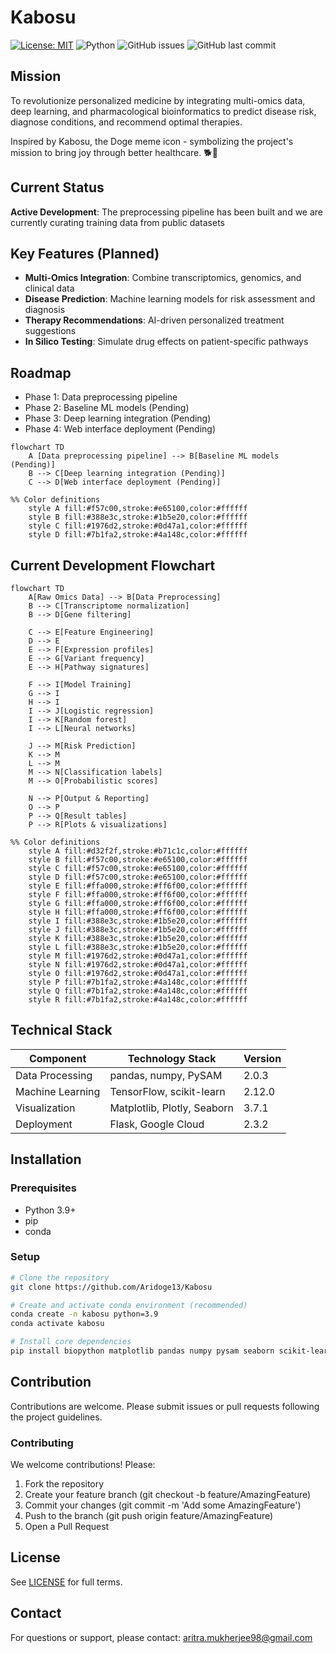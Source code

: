 # Kabosu

[![License: MIT](https://img.shields.io/badge/License-MIT-yellow.svg)](LICENSE)
![Python](https://img.shields.io/badge/python-3.9%2B-blue)
![GitHub issues](https://img.shields.io/github/issues/Aridoge13/Kabosu)
![GitHub last commit](https://img.shields.io/github/last-commit/Aridoge13/Kabosu)

## Mission
To revolutionize personalized medicine by integrating multi-omics data, deep learning, and pharmacological bioinformatics to predict disease risk, diagnose conditions, and recommend optimal therapies. 

Inspired by Kabosu, the Doge meme icon - symbolizing the project's mission to bring joy through better healthcare. 🐕💊


## Current Status
**Active Development**: The preprocessing pipeline has been built and we are currently curating training data from public datasets 

## Key Features (Planned)
- **Multi-Omics Integration**: Combine transcriptomics, genomics, and clinical data
- **Disease Prediction**: Machine learning models for risk assessment and diagnosis
- **Therapy Recommendations**: AI-driven personalized treatment suggestions
- **In Silico Testing**: Simulate drug effects on patient-specific pathways

## Roadmap 
- Phase 1: Data preprocessing pipeline
- Phase 2: Baseline ML models (Pending)
- Phase 3: Deep learning integration (Pending)
- Phase 4: Web interface deployment (Pending)

```mermaid
flowchart TD
    A [Data preprocessing pipeline] --> B[Baseline ML models (Pending)]
    B --> C[Deep learning integration (Pending)]
    C --> D[Web interface deployment (Pending)]

%% Color definitions
    style A fill:#f57c00,stroke:#e65100,color:#ffffff
    style B fill:#388e3c,stroke:#1b5e20,color:#ffffff
    style C fill:#1976d2,stroke:#0d47a1,color:#ffffff
    style D fill:#7b1fa2,stroke:#4a148c,color:#ffffff
```

## Current Development Flowchart

```mermaid
flowchart TD
    A[Raw Omics Data] --> B[Data Preprocessing]
    B --> C[Transcriptome normalization]
    B --> D[Gene filtering]
    
    C --> E[Feature Engineering]
    D --> E
    E --> F[Expression profiles]
    E --> G[Variant frequency]
    E --> H[Pathway signatures]
    
    F --> I[Model Training]
    G --> I
    H --> I
    I --> J[Logistic regression]
    I --> K[Random forest]
    I --> L[Neural networks]
    
    J --> M[Risk Prediction]
    K --> M
    L --> M
    M --> N[Classification labels]
    M --> O[Probabilistic scores]
    
    N --> P[Output & Reporting]
    O --> P
    P --> Q[Result tables]
    P --> R[Plots & visualizations]

%% Color definitions
    style A fill:#d32f2f,stroke:#b71c1c,color:#ffffff
    style B fill:#f57c00,stroke:#e65100,color:#ffffff
    style C fill:#f57c00,stroke:#e65100,color:#ffffff
    style D fill:#f57c00,stroke:#e65100,color:#ffffff
    style E fill:#ffa000,stroke:#ff6f00,color:#ffffff
    style F fill:#ffa000,stroke:#ff6f00,color:#ffffff
    style G fill:#ffa000,stroke:#ff6f00,color:#ffffff
    style H fill:#ffa000,stroke:#ff6f00,color:#ffffff
    style I fill:#388e3c,stroke:#1b5e20,color:#ffffff
    style J fill:#388e3c,stroke:#1b5e20,color:#ffffff
    style K fill:#388e3c,stroke:#1b5e20,color:#ffffff
    style L fill:#388e3c,stroke:#1b5e20,color:#ffffff
    style M fill:#1976d2,stroke:#0d47a1,color:#ffffff
    style N fill:#1976d2,stroke:#0d47a1,color:#ffffff
    style O fill:#1976d2,stroke:#0d47a1,color:#ffffff
    style P fill:#7b1fa2,stroke:#4a148c,color:#ffffff
    style Q fill:#7b1fa2,stroke:#4a148c,color:#ffffff
    style R fill:#7b1fa2,stroke:#4a148c,color:#ffffff
```

## Technical Stack 
| Component          | Technology Stack                  | Version     |
|--------------------|-----------------------------------|-------------|
| Data Processing    | pandas, numpy, PySAM              | 2.0.3       |
| Machine Learning   | TensorFlow, scikit-learn          | 2.12.0      |
| Visualization      | Matplotlib, Plotly, Seaborn       | 3.7.1       |
| Deployment         | Flask, Google Cloud               | 2.3.2       |



## Installation

### Prerequisites
- Python 3.9+
- pip
- conda 

### Setup
```bash
# Clone the repository
git clone https://github.com/Aridoge13/Kabosu

# Create and activate conda environment (recommended)
conda create -n kabosu python=3.9
conda activate kabosu

# Install core dependencies
pip install biopython matplotlib pandas numpy pysam seaborn scikit-learn tensorflow 
```

## Contribution
Contributions are welcome. Please submit issues or pull requests following the project guidelines.

### Contributing
We welcome contributions! Please:
1. Fork the repository
2. Create your feature branch (git checkout -b feature/AmazingFeature)
3. Commit your changes (git commit -m 'Add some AmazingFeature')
4. Push to the branch (git push origin feature/AmazingFeature)
5. Open a Pull Request




## License
See [LICENSE](License.md) for full terms.

## Contact
For questions or support, 
please contact: aritra.mukherjee98@gmail.com

